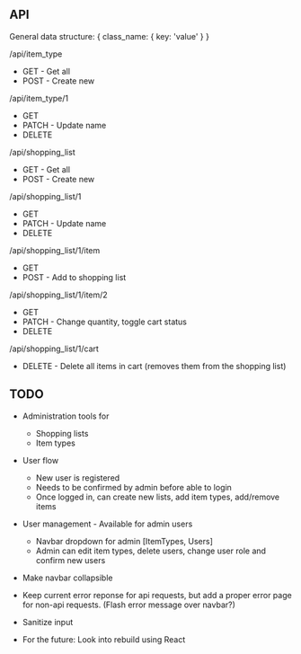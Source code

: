 API
---

General data structure:
{
    class_name: {
        key: 'value'
    }
}

/api/item_type
* GET - Get all
* POST - Create new

/api/item_type/1
* GET
* PATCH - Update name
* DELETE

/api/shopping_list
* GET - Get all
* POST - Create new

/api/shopping_list/1
* GET
* PATCH - Update name
* DELETE

/api/shopping_list/1/item
* GET
* POST - Add to shopping list

/api/shopping_list/1/item/2
* GET
* PATCH - Change quantity, toggle cart status
* DELETE

/api/shopping_list/1/cart
* DELETE - Delete all items in cart (removes them from the shopping list)

TODO
---------

* Administration tools for
  * Shopping lists
  * Item types

* User flow
  * New user is registered
  * Needs to be confirmed by admin before able to login
  * Once logged in, can create new lists, add item types, add/remove items


* User management - Available for admin users
  * Navbar dropdown for admin [ItemTypes, Users]
  * Admin can edit item types, delete users, change user role and confirm new users

* Make navbar collapsible

* Keep current error reponse for api requests, but add a proper error page for non-api requests. (Flash error message over navbar?)

* Sanitize input

* For the future: Look into rebuild using React

